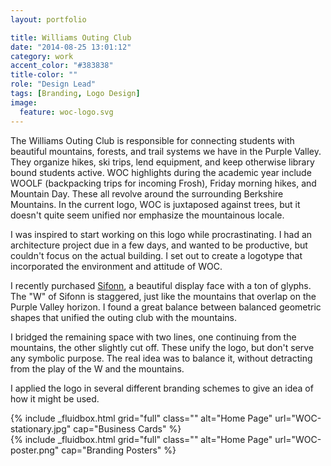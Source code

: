 ```yaml
---
layout: portfolio

title: Williams Outing Club
date: "2014-08-25 13:01:12"
category: work
accent_color: "#383838"
title-color: ""
role: "Design Lead"
tags: [Branding, Logo Design]
image:
  feature: woc-logo.svg
---
```


The Williams Outing Club is responsible for connecting students with beautiful mountains, forests, and trail systems we have in the Purple Valley. They organize hikes, ski trips, lend equipment, and keep otherwise library bound students active. WOC highlights during the academic year include WOOLF (backpacking trips for incoming Frosh), Friday morning hikes, and Mountain Day. These all revolve around the surrounding Berkshire Mountains. In the current logo, WOC is juxtaposed against trees, but it doesn't quite seem unified nor emphasize the mountainous locale.

I was inspired to start working on this logo while procrastinating. I had an architecture project due in a few days, and wanted to be productive, but couldn't focus on the actual building. I set out to create a logotype that incorporated the environment and attitude of WOC.

I recently purchased [Sifonn](http://www.ultratypes.com/product/sifonn-pro), a beautiful display face with a ton of glyphs. The "W" of Sifonn is staggered, just like the mountains that overlap on the Purple Valley horizon.  I found a great balance between balanced geometric shapes that unified the outing club with the mountains. 

I bridged the remaining space with two lines, one continuing from the mountains, the other slightly cut off. These unify the logo, but don't serve any symbolic purpose. The real idea was to balance it, without detracting from the play of the W and the mountains.

I applied the logo in several different branding schemes to give an idea of how it might be used.

<div class="clearfix">
{% include _fluidbox.html grid="full" class="" alt="Home Page" url="WOC-stationary.jpg" cap="Business Cards" %}
</div>

<div class="clearfix">
{% include _fluidbox.html grid="full" class="" alt="Home Page" url="WOC-poster.png" cap="Branding Posters" %}
</div>


